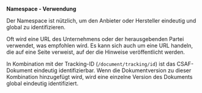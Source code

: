 **Namespace - Verwendung**

Der Namespace ist nützlich, um den Anbieter oder Hersteller eindeutig und global zu identifizieren.

Oft wird eine URL des Unternehmens oder der herausgebenden Partei verwendet, was empfohlen wird.
Es kann sich auch um eine URL handeln, die auf eine Seite verweist, auf der die Hinweise veröffentlicht werden.

In Kombination mit der Tracking-ID (`/document/tracking/id`) ist das CSAF-Dokument eindeutig identifizierbar.
Wenn die Dokumentversion zu dieser Kombination hinzugefügt wird, wird eine einzelne Version des Dokuments global eindeutig identifiziert.
